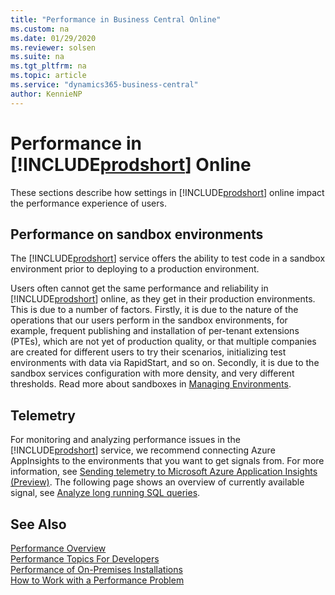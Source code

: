 ```yaml
---
title: "Performance in Business Central Online"
ms.custom: na
ms.date: 01/29/2020
ms.reviewer: solsen
ms.suite: na
ms.tgt_pltfrm: na
ms.topic: article
ms.service: "dynamics365-business-central"
author: KennieNP
---
```


# Performance in [!INCLUDE[prodshort](../developer/includes/prodshort.md)] Online

These sections describe how settings in [!INCLUDE[prodshort](../developer/includes/prodshort.md)] online impact the performance experience of users. 

## Performance on sandbox environments

The [!INCLUDE[prodshort](../developer/includes/prodshort.md)] service offers the ability to test code in a sandbox environment prior to deploying to a production environment. 

<!-- section partly rephrased -->
Users often cannot get the same performance and reliability in [!INCLUDE[prodshort](../developer/includes/prodshort.md)] online, as they get in their production environments. This is due to a number of factors. Firstly, it is due to the nature of the operations that our users perform in the sandbox environments, for example, frequent publishing and installation of per-tenant extensions (PTEs), which are not yet of production quality, or that multiple companies are created for different users to try their scenarios, initializing test environments with data via RapidStart, and so on. Secondly, it is due to the sandbox services configuration with more density, and very different thresholds. Read more about sandboxes in [Managing Environments](../administration/tenant-admin-center-environments.md).

<!--
Due to the nature of the operations our users perform in the sandbox environments, such as (for instance frequent publishing and installation of per-tenant extensions (PTEs), which are not yet of production quality, creating multiple companies for different users to try their scenarios, initializing test environments with data via RapidStart, and so on etc.), and due to the Sandbox services configuration (with more density, and very different thresholds), the users will often cannot get the same performance and reliability as they get in their production environments.  -->


## Telemetry

For monitoring and analyzing performance issues in the [!INCLUDE[prodshort](../developer/includes/prodshort.md)] service, we recommend connecting Azure AppInsights to the environments that you want to get signals from. For more information, see [Sending telemetry to Microsoft Azure Application Insights (Preview)](../administration/tenant-admin-center-telemetry.md#sending-telemetry-to-microsoft-azure-application-insights-preview). The following page shows an overview of currently available signal, see [Analyze long running SQL queries](../administration/tenant-admin-center-telemetry#analyze-long-running-sql-queries.md).

## See Also

[Performance Overview](performance-overview.md)  
[Performance Topics For Developers](performance-developer.md)  
[Performance of On-Premises Installations](performance-onprem.md)  
[How to Work with a Performance Problem](performance-work-perf-problem.md)  
